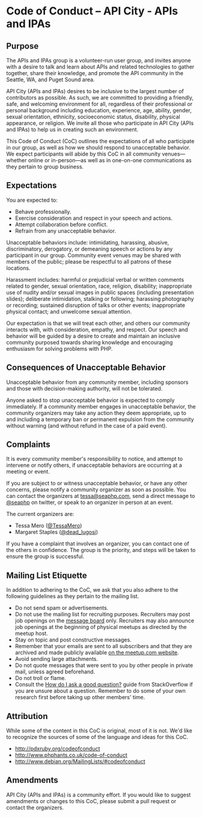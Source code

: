 # Code of Conduct – API City - APIs and IPAs

## Purpose

The APIs and IPAs group is a volunteer-run
user group, and invites anyone with a desire to talk and learn about APIs and
related technologies to gather together, share their knowledge, and promote the
API community in the Seattle, WA, and Puget Sound area.

API City (APIs and IPAs) desires to be inclusive to the largest number of contributors as
possible. As such, we are committed to providing a friendly, safe, and welcoming
environment for all, regardless of their professional or personal background
including education, experience, age, ability, gender, sexual orientation,
ethnicity, socioeconomic status, disability, physical appearance, or religion.
We invite all those who participate in API City (APIs and IPAs) to help us in creating such an
environment.

This Code of Conduct (CoC) outlines the expectations of all who participate in
our group, as well as how we should respond to unacceptable behavior. We expect
participants will abide by this CoC in all community venues—whether online or
in-person—as well as in one-on-one communications as they pertain to group
business.

## Expectations

You are expected to:

* Behave professionally.
* Exercise consideration and respect in your speech and actions.
* Attempt collaboration before conflict.
* Refrain from any unacceptable behavior.

Unacceptable behaviors include: intimidating, harassing, abusive,
discriminatory, derogatory, or demeaning speech or actions by any participant in
our group. Community event venues may be shared with members of the public;
please be respectful to all patrons of these locations.

Harassment includes: harmful or prejudicial verbal or written comments related
to gender, sexual orientation, race, religion, disability; inappropriate use of
nudity and/or sexual images in public spaces (including presentation slides);
deliberate intimidation, stalking or following; harassing photography or
recording; sustained disruption of talks or other events; inappropriate physical
contact; and unwelcome sexual attention.

Our expectation is that we will treat each other, and others our community
interacts with, with consideration, empathy, and respect. Our speech and behavior
will be guided by a desire to create and maintain an inclusive community purposed
towards sharing knowledge and encouraging enthusiasm for solving problems with PHP.

## Consequences of Unacceptable Behavior

Unacceptable behavior from any community member, including sponsors and those
with decision-making authority, will not be tolerated.

Anyone asked to stop unacceptable behavior is expected to comply immediately. If
a community member engages in unacceptable behavior, the community organizers
may take any action they deem appropriate, up to and including a temporary ban
or permanent expulsion from the community without warning (and without refund in
the case of a paid event).

## Complaints

It is every community member's responsibility to notice, and attempt to intervene
or notify others, if unacceptable behaviors are occurring at a meeting or event.

If you are subject to or witness unacceptable behavior, or have any other
concerns, please notify a community organizer as soon as possible. You can
contact the organizers at tessa@seaphp.com, send a direct message to
[@seaphp](https://twitter.com/seattleapis) on twitter, or speak to an organizer
in person at an event.

The current organizers are:

* Tessa Mero ([@TessaMero](https://twitter.com/TessaMero))
* Margaret Staples ([@dead_lugosi](https://twitter.com/dead_lugosi))

If you have a complaint that involves an organizer, you can contact one of the
others in confidence. The group is the priority, and steps will be taken to
ensure the group is successful.

## Mailing List Etiquette

In addition to adhering to the CoC, we ask that you also adhere to the following
guidelines as they pertain to the mailing list.

* Do not send spam or advertisements.
* Do not use the mailing list for recruiting purposes. Recruiters may post job
  openings on the [message board](http://www.meetup.com/seattle-api/messages/boards/)
  only. Recruiters may also announce job openings at the beginning of physical
  meetups as directed by the meetup host.
* Stay on topic and post constructive messages.
* Remember that your emails are sent to all subscribers and that they are
  archived and made publicly available [on the meetup.com
  website](http://www.meetup.com/seattle-api/messages/archive/).
* Avoid sending large attachments.
* Do not quote messages that were sent to you by other people in private mail,
  unless agreed beforehand.
* Do not troll or flame.
* Consult the [How do I ask a good question?](http://stackoverflow.com/help/how-to-ask)
  guide from StackOverflow if you are unsure about a question. Remember to do
  some of your own research first before taking up other members' time.

## Attribution

While some of the content in this CoC is original, most of it is not. We'd like
to recognize the sources of some of the language and ideas for this CoC.

* http://pdxruby.org/codeofconduct
* http://www.phphants.co.uk/code-of-conduct
* http://www.debian.org/MailingLists/#codeofconduct

## Amendments

API City (APIs and IPAs) is a community effort. If you would like to suggest amendments or
changes to this CoC, please submit a pull request or contact the organizers.

